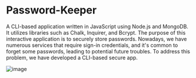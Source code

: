 # Password-Keeper
<p>A CLI-based application written in JavaScript using Node.js and MongoDB. It utilizes libraries such as Chalk, Inquirer, and Bcrypt. The purpose of this interactive application is to securely store passwords. Nowadays, we have numerous services that require sign-in credentials, and it's common to forget some passwords, leading to potential future troubles. To address this problem, we have developed a CLI-based secure app.</p>


![image](https://github.com/lata-11/Password-Keeper/assets/103296906/d1f66d19-66cc-4c56-b76e-f5f72f9feead)
